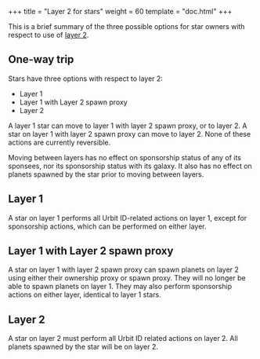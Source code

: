+++
title = "Layer 2 for stars"
weight = 60
template = "doc.html"
+++

This is a brief summary of the three possible options for star owners with
respect to use of [layer 2](https://developers.urbit.org/glossary/rollups).

## One-way trip

Stars have three options with respect to layer 2:

- Layer 1
- Layer 1 with Layer 2 spawn proxy
- Layer 2

A layer 1 star can move to layer 1 with layer 2 spawn proxy, or to layer 2. A
star on layer 1 with layer 2 spawn proxy can move to layer 2. None of these
actions are currently reversible.

Moving between layers has no effect on sponsorship status of any of its
sponsees, nor its sponsorship status with its galaxy. It also has no effect on
planets spawned by the star prior to moving between layers.

## Layer 1

A star on layer 1 performs all Urbit ID-related actions on layer 1, except for
sponsorship actions, which can be performed on either layer.

## Layer 1 with Layer 2 spawn proxy

A star on layer 1 with layer 2 spawn proxy can spawn planets on layer 2 using
either their ownership proxy or spawn proxy. They will no longer be able to
spawn planets on layer 1. They may also perform sponsorship actions on either
layer, identical to layer 1 stars.

## Layer 2

A star on layer 2 must perform all Urbit ID related actions on layer 2. All
planets spawned by the star will be on layer 2.
